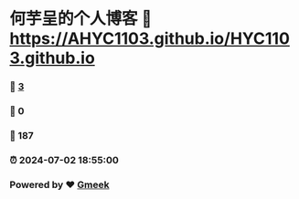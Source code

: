 # 何芋呈的个人博客 :link: https://AHYC1103.github.io/HYC1103.github.io 
### :page_facing_up: [3](https://AHYC1103.github.io/HYC1103.github.io/tag.html) 
### :speech_balloon: 0 
### :hibiscus: 187 
### :alarm_clock: 2024-07-02 18:55:00 
### Powered by :heart: [Gmeek](https://github.com/Meekdai/Gmeek)
